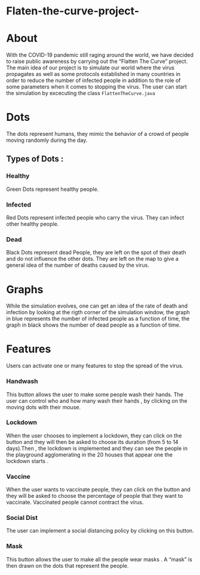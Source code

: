 # Flaten-the-curve-project-
# About
With the COVID-19 pandemic still raging around the world, we have decided to raise public awareness by carrying out the “Flatten The Curve” project. The main idea of our project is to simulate our world where the virus propagates as well as some protocols established in many countries in order to reduce the number of infected people in addition to the role of some parameters when it comes to stopping the virus.
The user can start the simulation by excecuting the class `FlattenTheCurve.java`
# Dots
The dots represent humans, they mimic the behavior of a crowd of people moving randomly during the day.
## Types of Dots :

### Healthy 
Green Dots represent healthy people.
### Infected 
Red Dots represent infected people who carry the virus. They can infect other healthy people.
### Dead 
Black Dots represent dead People, they are left on the spot of their death and do not influence the other dots. They are left on the map to give a general idea of the number of deaths caused by the virus.
# Graphs 
While the simulation evolves, one can get an idea of the rate of death and infection by looking at the rigth corner of the simulation window, the graph in blue represents the number of infected people as a function of time, the graph in black shows the number of dead people as a function of time.
# Features
Users can activate one or many features to stop the spread of the virus.
### Handwash
This button allows the user to make some people wash their hands. The user can control who and how many wash their hands ,  by clicking on the moving dots with their mouse.
### Lockdown
When the user chooses to implement a lockdown, they can click on the button and they will then be asked to choose its duration  (from 5 to 14 days).Then , the lockdown is implemented and they can see the people in the playground agglomerating in the 20 houses that appear one the lockdown starts .
### Vaccine
When the user wants to vaccinate people, they can click on the button and they will be asked to choose the percentage of people that they want to vaccinate. Vaccinated people cannot contract the virus.
### Social Dist
The user can implement a social distancing policy by clicking on this button. 
### Mask
This button allows the user to make all the people wear masks . A “mask” is then drawn on the dots that represent the people.

